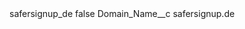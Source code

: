<?xml version="1.0" encoding="UTF-8"?>
<CustomMetadata xmlns="http://soap.sforce.com/2006/04/metadata" xmlns:xsi="http://www.w3.org/2001/XMLSchema-instance" xmlns:xsd="http://www.w3.org/2001/XMLSchema">
    <label>safersignup_de</label>
    <protected>false</protected>
    <values>
        <field>Domain_Name__c</field>
        <value xsi:type="xsd:string">safersignup.de</value>
    </values>
</CustomMetadata>
